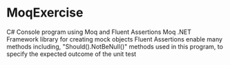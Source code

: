 # MoqExercise
C# Console program using Moq and Fluent Assertions
Moq .NET Framework library for creating mock objects
Fluent Assertions enable many methods including, "Should().NotBeNull()" methods used in this program, to specify the expected outcome of the unit test  
